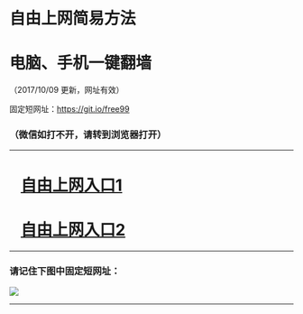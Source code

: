 ﻿# 自由上网简易方法

# 电脑、手机一键翻墙

（2017/10/09 更新，网址有效）

固定短网址：https://git.io/free99

### （微信如打不开，请转到浏览器打开）


***





# &nbsp;&nbsp; <a href="http://ft1697520994.fwq-tz-1001.info/fwqtz01.html?t=100900115297 " target="_blank">自由上网入口1</a>
# &nbsp;&nbsp; <a href="http://ft3172232538.fwq-tz-1002.info/fwqtz02.html?t=100900110882 " target="_blank">自由上网入口2</a>
***

### 请记住下图中固定短网址：

<img src="https://s3-us-west-2.amazonaws.com/fwq-1001/yjfq-20170905okok.png" /> 


***

